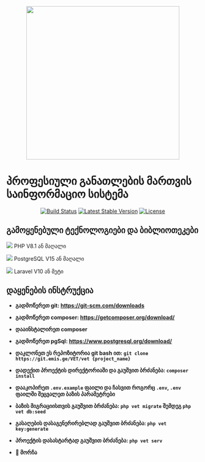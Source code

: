 <p align="center"><img src="https://emis.ge/bitrix/templates/emis2/images/logo.png" width="400"></p>
<h1>პროფესიული განათლების მართვის საინფორმაციო სისტემა</h1>
<p align="center">
<a href="https://travis-ci.org/laravel/framework"><img src="https://travis-ci.org/laravel/framework.svg" alt="Build Status"></a>
<a href="https://packagist.org/packages/laravel/framework"><img src="https://poser.pugx.org/laravel/framework/v/stable.svg" alt="Latest Stable Version"></a>
<a href="https://packagist.org/packages/laravel/framework"><img src="https://poser.pugx.org/laravel/framework/license.svg" alt="License"></a>

</p>

## გამოყენებული ტექნოლოგიები და ბიბლიოთეკები

<img src="https://i.ibb.co/YQ0VyTy/php.png"> PHP V8.1 ან მაღალი

<img src="https://i.ibb.co/x6NZ577/postgresql.png"> PostgreSQL V15 ან მაღალი

<img src="https://i.ibb.co/VBkWqHD/laravel.png"> Laravel V10 ან მეტი


## დაყენების ინსტრუქცია

- **გადმოწერეთ git: https://git-scm.com/downloads**

- **გადმოწერეთ composer: https://getcomposer.org/download/**
- **დააინსტალირეთ composer**
- **გადმოწერეთ pgSql: https://www.postgresql.org/download/**
- **დაკლონეთ ეს რეპოზიტორია git bash ით: `git clone https://git.emis.ge/VET/vet {project_name}`**
- **დადექით პროექტის დირექტორიაში და გაუშვით ბრძანება: `composer install`**
- **დააკოპირეთ `.env.example` ფაილი და ჩასვით როგორც `.env`, `.env` ფაილში შეცვალეთ ბაზის პარამეტრები**
- **ბაზის მიგრაციისთვის გაუშვით ბრძანება: `php vet migrate` შემდეგ `php vet db:seed`**
- **გასაღების დასაგენერირებლად გაუშვით ბრძანება: `php vet key:generate`**
- **პროექტის დასასტარტად გაუშვით ბრძანება: `php vet serv`**
- **🍻 მორჩა**
